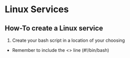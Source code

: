 # Linux Services

## How-To create a Linux service
1. Create your bash script in a location of your choosing
  - Remember to include the <<shebang>> line (#!/bin/bash)
